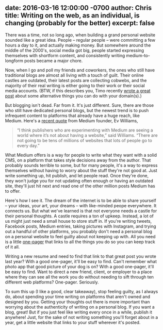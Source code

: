 date: 2016-03-16 12:00:00 -0700
author: Chris
title: Writing on the web, as an individual, is changing (probably for the better)
excerpt: false
----

There was a time, not so long ago, when building a grand personal website sounded like a great idea. People – regular people – were committing a few hours a day to it, and actually making money. But somewhere around the middle of the 2000's, social media got big, people started expressing themselves with shortform content, and consistently writing medium-to-longform posts became a major chore. 

Now, when I go and poll my friends and coworkers, the ones who still have traditional blogs are almost all living with a touch of guilt. Their online castles are outdated, their latest posts are collecting cobwebs, and the majority of their real writing is either going to their work or their social media accounts. (BTW, if this describes you, Timo recently [wrote a great post](https://iwantmyname.com/blog/2016/03/struggling-to-update-your-site.html) about some alternative things you can do with your domain(s).)

But blogging isn't dead. Far from it. It's just different. Sure, there are those who still have dedicated personal blogs, but the newest trend is to push infrequent content to platforms that already have a huge reach, like Medium. Here's a [recent quote](http://venturebeat.com/2016/03/03/medium-plans-publisher-monetization-within-a-month-considers-paywalls-and-premium-content/) from Medium founder, Ev Williams, 

> “I think publishers who are experimenting with Medium are seeing a world where it’s not about having a website,” said Williams. “There are not going to be tens of millions of websites that lots of people go to every day.”

What Medium offers is a way for people to write what they want with a solid CMS, on a platform that takes style decisions away from the author. That probably sounds terrible to some, but for many people, it's a way to express themselves without having to worry about the stuff they're not good at. Just write something up, hit publish, and let people read. Once they're done, they won't judge you for not updating often enough or having an outdated site, they'll just hit next and read one of the other million posts Medium has to offer. 

Here's how I see it. The dream of the internet is to be able to share yourself – your ideas, your art, your dreams – with like-minded peope everywhere. It connects us. But what we've learned is that not everyone needs a castle for their personal thoughts. A castle requires a ton of upkeep. Instead, a lot of us might just need a small house to store stuff in. If you're writing tweets, Facebook posts, Medium entries, taking pictures with Instagram, and trying out a handful of other platforms, you probably don't need a personal blog on a personal website to feel guilty about not keeping up with. All you need is a little [one-pager](https://iwantmyname.com/blog/2016/03/struggling-to-update-your-site.html#section-3) that links to all the things you do so you can keep track of it all. 

Writing a new resume and need to find that link to that great post you wrote last year? With a good one-pager, it'll be easy to find. Can't remember what photo app that good picture of your dog is on? With a good one-pager, it'll be easy to find. Want to direct a new friend, client, or employer to a place where they can see all the work you do without needing to sift through ten different web platforms? One-pager. Seriously. 

To sum this up (I like a good, clear takeaway), stop feeling guilty, as I always do, about spending your time writing on platforms that aren't owned and designed by you. Getting your thoughts out there is more important than worrying about the authenticity of writing on a personal blog. If you want a blog, great! But if you just feel like writing every once in a while, publish it anywhere! Just, for the sake of not writing something you'll forget about in a year, get a little website that links to your stuff wherever it's posted.
